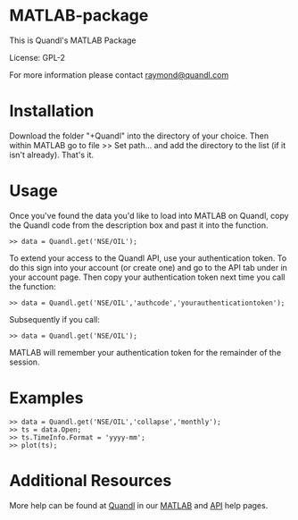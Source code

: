 MATLAB-package
=========

This is Quandl's MATLAB Package

License: GPL-2

For more information please contact raymond@quandl.com

# Installation

Download the folder "+Quandl" into the directory of your choice. Then within MATLAB go to file >> Set path... and add the directory to the list (if it isn't already). That's it.

# Usage

Once you've found the data you'd like to load into MATLAB on Quandl, copy the Quandl code from the description box and past it into the function.

    >> data = Quandl.get('NSE/OIL');

To extend your access to the Quandl API, use your authentication token. To do this sign into your account (or create one) and go to the API tab under in your account page. Then copy your authentication token next time you call the function:

    >> data = Quandl.get('NSE/OIL','authcode','yourauthenticationtoken');

Subsequently if you call:

    >> data = Quandl.get('NSE/OIL');

MATLAB will remember your authentication token for the remainder of the session.

# Examples

    >> data = Quandl.get('NSE/OIL','collapse','monthly');
    >> ts = data.Open;
    >> ts.TimeInfo.Format = 'yyyy-mm';
    >> plot(ts);

# Additional Resources
    
More help can be found at [Quandl](http://www.quandl.com) in our [MATLAB](http://www.quandl.com/help/matlab) and [API](http://www.quandl.com/api) help pages.